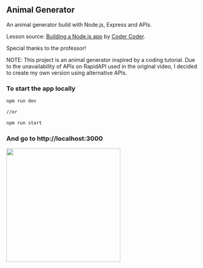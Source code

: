 ## Animal Generator

An animal generator build with Node.js, Express and APIs.

Lesson source: [Building a Node.js app](https://www.youtube.com/watch?v=wYALykLb5oY) by [Coder Coder](https://www.youtube.com/@TheCoderCoder). 

Special thanks to the professor!

NOTE: This project is an animal generator inspired by a coding tutorial. Due to the unavailability of APIs on RapidAPI used in the original video, I decided to create my own version using alternative APIs.

### To start the app locally 

```bash
npm run dev

//or

npm run start
```
### And go to http://localhost:3000

<picture> <img align="center" src="./localhost_3000_.png" width = 300px></picture>